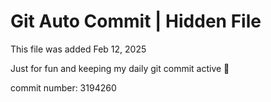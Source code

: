 # Git Auto Commit | Hidden File

This file was added Feb 12, 2025

Just for fun and keeping my daily git commit active 🤪

commit number: 3194260
